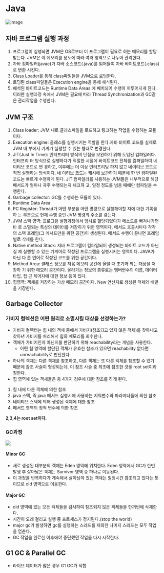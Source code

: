 # Java
![image](https://user-images.githubusercontent.com/25525648/116489446-efcfc600-a8cf-11eb-80cf-95df2cb47cd3.png)
## 자바 프로그램 실행 과정
1. 프로그램이 실행되면 JVM은 OS로부터 이 프로그램이 필요로 하는 메모리를 할당받는다. JVM은 이 메모리를 용도에 따라 여러 영역으로 나누어 관리한다.
2. 자바 컴파일러(javac)가 자바 소스코드(.java)를 읽어들여 자바 바이트코드(.class)로 변환 시킨다.
3. Class Loader를 통해 class파일들을 JVM으로 로딩한다.
4. 로딩된 class파일들은 Execution engine을 통해 해석된다.
5. 해석된 바이트코드는 Runtime Data Areas 에 배치되어 수행이 이루어지게 된다.
이러한 실행과정 속에서 JVM은 필요에 따라 Thread Synchronization과 GC같은 관리작업을 수행한다.

## JVM 구조
1. Class loader: JVM 내로 클래스파일을 로드하고 링크하는 작업을 수행하는 모듈이다.
2. Execution engine: 클래스를 실행시키는 역할을 한다.자바 바이트 코드를 실제로 JVM 내
부에서 기계가 실행할 수 있는 형태로 변경한다
3. JIT(Just In Time): 인터프리터 방식의 단점을 보완하기 위해 도입된 컴파일러다. 인터프리
터 방식으로 실행하다가 적절한 시점에 바이트코드 전체를 컴파일하여 네이티브 코드로 변 경하고, 이후에는 더 이상 인터프리팅 하지 않고 네이티브 코드로 직접 실행하는 방식이다. 네 이티브 코드는 캐시에 보관하기 때문에 한 번 컴파일된 코드는 빠르게 수행하게 된다. JIT 컴파일러를 사용하는 JVM들은 내부적으로 해당 메서드가 얼마나 자주 수행되는지 체크하 고, 일정 정도를 넘을 때에만 컴파일을 수행한다.
4. Garbage collector: GC를 수행하는 모듈이 있다.
5. Runtime Data Area
1. PC Register: Thread가 어떤 부분을 어떤 명령으로 실행해야할 지에 대한 기록을 하 는 부분으로 현재 수행 중인 JVM 명령의 주소를 갖는다.
2. JVM 스택 영역: 프로그램 실행과정에서 임시로 할당되었다가 메소드를 빠져나가면 바 로 소멸되는 특성의 데이터를 저장하기 위한 영역이다. 메서드 호출시마다 각각의 스택 프레임(그 메서드만을 위한 공간)이 생성된다. 메서드 수행이 끝나면 프레임 별로 삭제를 한다.
3. Native method Stack: 자바 프로그램이 컴파일되어 생성되는 바이트 코드가 아닌 실 제 실행할 수 있는 기계어로 작성된 프로그램을 실행시키는 영역이다. JAVA가 아닌 다 른 언어로 작성된 코드를 위한 공간이다.
4. Method Area: 클래스 정보를 처음 메모리 공간에 올릴 때 초기화 되는 대상을 저장하 기 위한 메모리 공간이다. 올라가는 정보의 종류로는 멤버변수의 이름, 데이터 타입, 접 근 제어자에 대한 정보 등이 있다.
5. 힙영역: 객체를 저장하는 가상 메모리 공간이다. New 연산자로 생성된 객체와 배열을 저장한다.
## Garbage Collector

### 가비지 컬렉션은 어떤 원리로 소멸시킬 대상을 선정하는가?
- 가비지 컬렉터는 힙 내의 객체 중에서 가비지(참조되고 있지 않은 객체)를 찾아내고 찾아낸 가비지를 처리해서 힙의 메모리를 회수한다.
- 객체가 가비지인지 아닌지를 판단하기 위해 reachability라는 개념을 사용한다.
    - 어떤 힙 영역에 할단된 객체가 유효한 참조가 있으면 reachability 없다면 unreachability로 판단한다.
- 하나의 객체는 다른 객체를 참조하고, 다른 객체는 또 다른 객체를 참조할 수 있기 때문에 참조 사슬이 형성되는데, 이 참조 사슬 중 최초에 참조한 것을 root set이라 칭한다.
- 힙 영역에 있는 객체들은 총 4가지 경우에 대한 참조를 하게 된다.
1. 힙 내에 다른 객체에 의한 참조
2. java 스택, 즉 java 메서드 실행시에 사용하는 지역변수와 파라미터들에 의한 참조
3. 네이티브 스택에 의해 생성된 객체에 대한 참조
4. 메서드 영역의 정적 변수에 의한 참조

**2,3,4는 root set이다.**

### GC과정

![](https://i.imgur.com/I5j0JPu.png)

#### Minor GC
- 새로 생성된 대부분의 객체는 Eden 영역에 위치한다. Eden 영역에서 GC가 한번 발생 후 살아남은 객체는 Survivor 영역 중 하나로 이동된다.
- 이 과정을 반복하다가 계속해서 살아남아 있는 객체는 일정시간 참조되고 있다는 뜻이므로 old 영역으로 이동한다.

#### Major GC
- old 영역에 있는 모든 객체들을 검사하여 참조되지 않은 객체들을 한꺼번에 삭제한다.
- 시간이 오래 걸리고 실행 중 프로세스가 정지된다.(stop the world)
- major gc가 발생하면 gc를 실행하는 스레드를 제외한 나머지 스레드는 모두 작업을 멈춘다.
- GC 작업을 완료한 이후에야 중단했던 작업을 다시 시작한다.


## G1 GC & Parallel GC
- 라이브 데이터가 많은 경우 G1 GC가 적합


